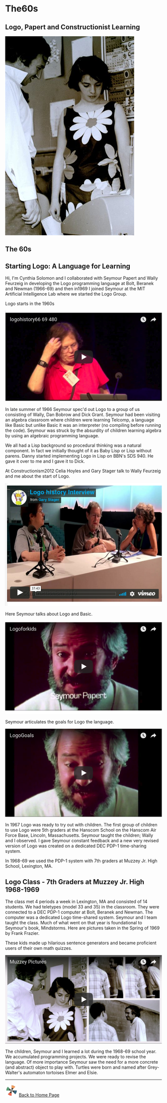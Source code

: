 # The60s

## Logo, Papert and Constructionist Learning

![12.jpg](./images/12.jpg)

## The 60s
## Starting Logo: A Language for Learning

Hi, I'm Cynthia Solomon and I collaborated with Seymour Papert and
Wally Feurzeig in developing the Logo programming language at Bolt,
Beranek and Newman (1966-69) and then in1969 I joined Seymour at the
MIT Artificial Intelligence Lab where we started the Logo Group.

Logo starts in the 1960s

[![The 60s 1](./images/video10.png)](https://youtu.be/mBWR0D6sQcM)

In late summer of 1966 Seymour spec'd out Logo to a group of us
consisting of Wally, Dan Bobrow and Dick Grant. Seymour had been
visiting an algebra classroom where children were learning Telcomp, a
language like Basic but unlike Basic it was an interpreter (no
compiling before running the code). Seymour was struck by the
absurdity of children learning algebra by using an algebraic
programming language.

We all had a Lisp background so procedural thinking was a natural
component. In fact we initially thought of it as Baby Lisp or Lisp
without parens.  Danny started implementing Logo in Lisp on BBN's SDS
940. He gave it over to me and I gave it to Dick.

At Constructionism2012 Celia Hoyles and Gary Stager talk to Wally
Feurzeig and me about the start of Logo.

[![The 60s 2 -- Logo history interview](./images/video11.png)](https://player.vimeo.com/video/22790753)

Here Seymour talks about Logo and Basic.

[![Logo for Kids](./images/video4.png)](https://youtu.be/fh4H3pdP3mI)

Seymour articulates the goals for Logo the language.

[![Logo Goals](./images/video5.png)](https://youtu.be/c2S1fMxzyRA)

In 1967 Logo was ready to try out with children. The first group of
children to use Logo were 5th graders at the Hanscom School on the
Hanscom Air Force Base, Lincoln, Massachusetts. Seymour taught the
children; Wally and I observed. I gave Seymour constant feedback and a
new very revised version of Logo was created on a dedicated DEC PDP-1
time-sharing system.

In 1968-69 we used the PDP-1 system with 7th graders at Muzzey
Jr. High School, Lexington, MA.

## Logo Class - 7th Graders at Muzzey Jr. High 1968-1969

The class met 4 periods a week in Lexington, MA and consisted of 14
students. We had teletypes (model 33 and 35) in the classroom. They
were connected to a DEC PDP-1 computer at Bolt, Beranek and
Newman. The computer was a dedicated Logo time-shared system. Seymour
and I team taught the class. Much of what went on that year is
foundational to Seymour's book, Mindstorms. Here are pictures taken in
the Spring of 1969 by Frank Frazier.

These kids made up hilarious sentence generators and became proficient
users of their own math quizzes.

[![The 60s 3 -- The Muzzey Pictures](./images/video12.png)](https://youtu.be/WsZTvRLbJo0)

The children, Seymour and I learned a lot during the 1968-69 school
year. We accumulated programming projects. We were ready to revise the
language. Of more importance Seymour saw the need for a more concrete
(and abstract) object to play with. Turtles were born and named after
Grey-Walter's automaton tortoises Elmer and Elsie.

----

![logothings](./images/logo-shadow-40.png) [Back to Home Page](Home.md)
